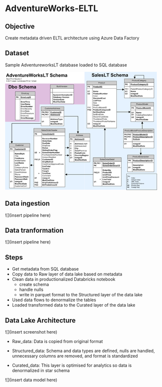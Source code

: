 # AdventureWorks-ELTL
## Objective
Create metadata driven ELTL architecture using Azure Data Factory

## Dataset
Sample AdventureworksLT database loaded to SQL database

![](https://github.com/smithashley/Adventureworks-ELTL/blob/main/images/adventureworkslt.png)

## Data ingestion
![](insert pipeline here)

## Data tranformation
![](insert pipeline here)

## Steps
- Get metadata from SQL database
- Copy data to Raw layer of data lake based on metadata
- Clean data in productionalized Databricks notebook 
  - create schema
  - handle nulls
  - write in parquet format to the Structured layer of the data lake
- Used data flows to denormalize the tables
- Loaded transformed data to the Curated layer of the data lake

## Data Lake Architecture
![](insert screenshot here)

- Raw_data: Data is copied from original format

- Structured_data: Schema and data types are defined, nulls are handled, unnecessary columns are removed, and format is standardized

- Curated_data: This layer is optimised for analytics so data is denormalized in star schema

![](insert data model here)
